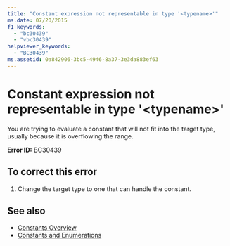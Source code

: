 ```yaml
---
title: "Constant expression not representable in type '<typename>'"
ms.date: 07/20/2015
f1_keywords: 
  - "bc30439"
  - "vbc30439"
helpviewer_keywords: 
  - "BC30439"
ms.assetid: 0a842906-3bc5-4946-8a37-3e3da883ef63
---
```

# Constant expression not representable in type '\<typename>'
You are trying to evaluate a constant that will not fit into the target type, usually because it is overflowing the range.  
  
 **Error ID:** BC30439  
  
## To correct this error  
  
1.  Change the target type to one that can handle the constant.  
  
## See also
- [Constants Overview](../../../visual-basic/programming-guide/language-features/constants-enums/constants-overview.md)
- [Constants and Enumerations](../../../visual-basic/language-reference/constants-and-enumerations.md)
